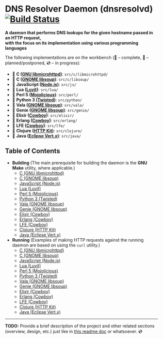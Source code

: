 # DNS Resolver Daemon (dnsresolvd) [![Build Status](https://travis-ci.org/rgolubtsov/dnsresolvd-multilang.svg?branch=master)](https://travis-ci.org/rgolubtsov/dnsresolvd-multilang)

**A daemon that performs DNS lookups for the given hostname passed in an HTTP request,
<br />with the focus on its implementation using various programming languages**

The following implementations are on the workbench (:small_blue_diamond: &ndash; complete, :small_orange_diamond: &ndash; planned/postponed, :cd: &ndash; in progress):

* :small_blue_diamond: **C ([GNU libmicrohttpd](https://gnu.org/software/libmicrohttpd "GNU libmicrohttpd"))**: `src/c/libmicrohttpd/`
* :small_blue_diamond: **C ([GNOME libsoup](https://developer.gnome.org/libsoup "GNOME libsoup"))**: `src/c/libsoup/`
* :small_blue_diamond: **JavaScript ([Node.js](https://nodejs.org "Node.js"))**: `src/js/`
* :small_blue_diamond: **Lua ([Luvit](https://luvit.io "Luvit"))**: `src/lua/`
* :small_blue_diamond: **Perl 5 ([Mojolicious](http://mojolicious.org "Mojolicious"))**: `src/perl/`
* :small_blue_diamond: **Python 3 ([Twisted](http://twistedmatrix.com "Twisted"))**: `src/python/`
* :small_blue_diamond: **Vala ([GNOME libsoup](https://valadoc.org/libsoup-2.4/index.html "GNOME libsoup"))**: `src/vala/`
* :small_blue_diamond: **Genie ([GNOME libsoup](https://valadoc.org/libsoup-2.4/index.html "GNOME libsoup"))**: `src/genie/`
* :small_blue_diamond: **Elixir ([Cowboy](https://ninenines.eu "Cowboy"))**: `src/elixir/`
* :small_blue_diamond: **Erlang ([Cowboy](https://ninenines.eu "Cowboy"))**: `src/erlang/`
* :small_blue_diamond: **LFE ([Cowboy](https://ninenines.eu "Cowboy"))**: `src/lfe/`
* :small_blue_diamond: **Clojure ([HTTP Kit](http://http-kit.org "HTTP Kit"))**: `src/clojure/`
* :small_blue_diamond: **Java ([Eclipse Vert.x](http://vertx.io "Eclipse Vert.x"))**: `src/java/`

## Table of Contents

* **Building** (The main prerequisite for building the daemon is the **GNU Make** utility, where applicable.)
  * [C (GNU libmicrohttpd)](https://github.com/rgolubtsov/dnsresolvd-multilang/tree/master/src/c/libmicrohttpd#building)
  * [C (GNOME libsoup)](https://github.com/rgolubtsov/dnsresolvd-multilang/tree/master/src/c/libsoup#building)
  * [JavaScript (Node.js)](https://github.com/rgolubtsov/dnsresolvd-multilang/tree/master/src/js#building)
  * [Lua (Luvit)](https://github.com/rgolubtsov/dnsresolvd-multilang/tree/master/src/lua#building)
  * [Perl 5 (Mojolicious)](https://github.com/rgolubtsov/dnsresolvd-multilang/tree/master/src/perl#building)
  * [Python 3 (Twisted)](https://github.com/rgolubtsov/dnsresolvd-multilang/tree/master/src/python#building)
  * [Vala (GNOME libsoup)](https://github.com/rgolubtsov/dnsresolvd-multilang/tree/master/src/vala#building)
  * [Genie (GNOME libsoup)](https://github.com/rgolubtsov/dnsresolvd-multilang/tree/master/src/genie#building)
  * [Elixir (Cowboy)](https://github.com/rgolubtsov/dnsresolvd-multilang/tree/master/src/elixir#building)
  * [Erlang (Cowboy)](https://github.com/rgolubtsov/dnsresolvd-multilang/tree/master/src/erlang#building)
  * [LFE (Cowboy)](https://github.com/rgolubtsov/dnsresolvd-multilang/tree/master/src/lfe#building)
  * [Clojure (HTTP Kit)](https://github.com/rgolubtsov/dnsresolvd-multilang/tree/master/src/clojure#building)
  * [Java (Eclipse Vert.x)](https://github.com/rgolubtsov/dnsresolvd-multilang/tree/master/src/java#building)
* **Running** (Examples of making HTTP requests against the running daemon are based on using the `curl` utility.)
  * [C (GNU libmicrohttpd)](https://github.com/rgolubtsov/dnsresolvd-multilang/tree/master/src/c/libmicrohttpd#running)
  * [C (GNOME libsoup)](https://github.com/rgolubtsov/dnsresolvd-multilang/tree/master/src/c/libsoup#running)
  * [JavaScript (Node.js)](https://github.com/rgolubtsov/dnsresolvd-multilang/tree/master/src/js#running)
  * [Lua (Luvit)](https://github.com/rgolubtsov/dnsresolvd-multilang/tree/master/src/lua#running)
  * [Perl 5 (Mojolicious)](https://github.com/rgolubtsov/dnsresolvd-multilang/tree/master/src/perl#running)
  * [Python 3 (Twisted)](https://github.com/rgolubtsov/dnsresolvd-multilang/tree/master/src/python#running)
  * [Vala (GNOME libsoup)](https://github.com/rgolubtsov/dnsresolvd-multilang/tree/master/src/vala#running)
  * [Genie (GNOME libsoup)](https://github.com/rgolubtsov/dnsresolvd-multilang/tree/master/src/genie#running)
  * [Elixir (Cowboy)](https://github.com/rgolubtsov/dnsresolvd-multilang/tree/master/src/elixir#running)
  * [Erlang (Cowboy)](https://github.com/rgolubtsov/dnsresolvd-multilang/tree/master/src/erlang#running)
  * [LFE (Cowboy)](https://github.com/rgolubtsov/dnsresolvd-multilang/tree/master/src/lfe#running)
  * [Clojure (HTTP Kit)](https://github.com/rgolubtsov/dnsresolvd-multilang/tree/master/src/clojure#running)
  * [Java (Eclipse Vert.x)](https://github.com/rgolubtsov/dnsresolvd-multilang/tree/master/src/java#running)

---

**TODO:** Provide a brief description of the project and other related sections (overview, design, etc.) just like in [this readme doc](https://github.com/rgolubtsov/virtblkiosim/blob/master/README.md "VIRTual BLocK IO SIMulating (virtblkiosim)") or whatsoever. :cd:
